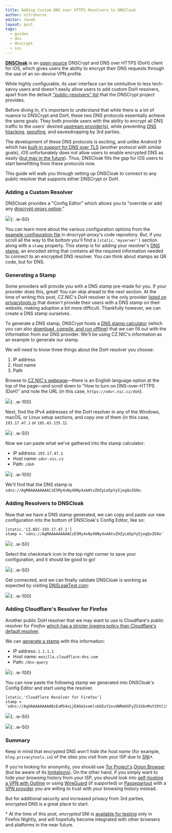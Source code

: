 ```yaml
---
title: Adding Custom DNS over HTTPS Resolvers to DNSCloak
author: nitrohorse
editor: Jonah
layout: post
tags:
  - guides
  - dns
  - dnscrypt
  - ios
---
```


**[DNSCloak](https://apps.apple.com/us/app/dnscloak-secure-dns-client/id1452162351)** is an [open-source](https://github.com/s-s/dnscloak) DNSCrypt and DNS over HTTPS (DoH) client for iOS, which gives users the ability to encrypt their DNS requests through the use of an on-device VPN profile.

While highly configurable, its user interface can be unintuitive to less tech-savvy users and doesn't easily allow users to add custom DoH resolvers, apart from the default ["public-resolvers" list](https://github.com/DNSCrypt/dnscrypt-resolvers/blob/master/v2/public-resolvers.md) that the DNSCrypt project provides.

Before diving in, it's important to understand that while there is a lot of nuance to DNSCrypt and DoH, these two DNS protocols essentially achieve the same goals: They both provide users with the ability to encrypt all DNS traffic to the users' desired [upstream provider(s)](https://www.privacytools.io/providers/dns/#icanndns), while preventing [DNS hijacking](https://en.wikipedia.org/wiki/DNS_hijacking), [spoofing](https://en.wikipedia.org/wiki/DNS_spoofing), and eavesdropping by 3rd parties.

The development of these DNS protocols is exciting, and unlike Android 9 which has [built-in support for DNS over TLS](https://support.google.com/android/answer/9089903) (another protocol with similar goals), iOS unfortunately does not allow users to enable encrypted DNS as easily ([but may in the future](https://dnsdisco.com/iOS-dns-proxy-post.html)). Thus, DNSCloak fills the gap for iOS users to start benefitting from these protocols now.

This guide will walk you through setting up DNSCloak to connect to any public resolver that supports either DNSCrypt or DoH.

### Adding a Custom Resolver

DNSCloak provides a "Config Editor" which allows you to "override or add any [dnscrypt-proxy option](https://github.com/jedisct1/dnscrypt-proxy/wiki/Configuration)."

![](/assets/img/2019-08-24-dnscloak/config-editor.jpeg){: .w-50}

You can learn more about the various configuration options from the [example configuration file](https://github.com/jedisct1/dnscrypt-proxy/blob/master/dnscrypt-proxy/example-dnscrypt-proxy.toml) in dnscrypt-proxy's code repository. But, if you scroll all the way to the bottom you'll find a `[static.'myserver']` section along with a `stamp` property. This stamp is for adding your resolver's [DNS stamp](https://dnscrypt.info/stamps-specifications), an encoded string that contains all the required information needed to connect to an encrypted DNS resolver. You can think about stamps as QR code, but for DNS.

### Generating a Stamp

Some providers will provide you with a DNS stamp pre-made for you. If your provider does this, great! You can skip ahead to the next section. At the time of writing this post, CZ.NIC's DoH resolver is the only provider [listed on privacytools.io](https://www.privacytools.io/providers/dns/#icanndns) that doesn't provide their users with a DNS stamp on their website, making adoption a bit more difficult. Thankfully however, we can create a DNS stamp ourselves.

To generate a DNS stamp, DNSCrypt hosts a [DNS stamp calculator](https://dnscrypt.info/stamps/) (which you can also [download, compile, and run offline](https://github.com/jedisct1/vue-dnsstamp)) that we can fill out with the information from our DNS provider. We'll be using CZ.NIC's information as an example to generate our stamp.

We will need to know three things about the DoH resolver you choose:
1. IP address
2. Host name
3. Path

Browse to [CZ.NIC's webpage](https://www.nic.cz/odvr/)—there is an English language option at the top of the page—and scroll down to "How to turn on DNS-over-HTTPS (DoH)" and note the URL (in this case, `https://odvr.nic.cz/doh`).

![](/assets/img/2019-08-24-dnscloak/cz-nic-doh.png){: .w-100}

Next, find the IPv4 addresses of the DoH resolver in any of the Windows, macOS, or Linux setup sections, and copy one of them (in this case, `193.17.47.1` or `185.43.135.1`).

![](/assets/img/2019-08-24-dnscloak/cz-nic-ips.png){: .w-50}

Now we can paste what we've gathered into the stamp calculator:
- IP address: `193.17.47.1`
- Host name: `odvr.nic.cz`
- Path: `/doh`

![](/assets/img/2019-08-24-dnscloak/cz-nic-stamp.png){: .w-100}

We'll find that the DNS stamp is `sdns://AgMAAAAAAAAACzE5My4xNy40Ny4xAAtvZHZyLm5pYy5jegQvZG9o`.

### Adding Resolvers to DNSCloak

Now that we have a DNS stamp generated, we can copy and paste our new configuration into the bottom of DNSCloak's Config Editor, like so:

```
[static.'CZ.NIC-193.17.47.1']
stamp = 'sdns://AgMAAAAAAAAACzE5My4xNy40Ny4xAAtvZHZyLm5pYy5jegQvZG9o'
```

![](/assets/img/2019-08-24-dnscloak/config-editor-cz-nic.jpeg){: .w-50}

Select the checkmark icon in the top right corner to save your configuration, and it should be good to go!

![](/assets/img/2019-08-24-dnscloak/dnscloak-cz-nic.jpeg){: .w-50}

Get connected, and we can finally validate DNSCloak is working as expected by visiting [DNSLeakTest.com](https://dnsleaktest.com/):

![](/assets/img/2019-08-24-dnscloak/dnsleaktest-cz-nic.jpeg){: .w-100}

### Adding Cloudflare's Resolver for Firefox

Another public DoH resolver that we may want to use is Cloudflare's public resolver for _Firefox_ [which has a stricter logging policy than Cloudflare's default resolver](https://forum.privacytools.io/t/logging-differences-between-cloudflares-default-dns-over-https-resolver-and-their-resolver-for-firefox/1451).

We can [generate a stamp](https://dnscrypt.info/stamps/) with this information:
- IP address: `1.1.1.1`
- Host name: `mozilla.cloudflare-dns.com`
- Path: `/dns-query`

![](/assets/img/2019-08-24-dnscloak/cloudflare-mozilla-stamp.png){: .w-100}

You can now paste the following stamp we generated into DNSCloak's Config Editor and start using the resolver.

```
[static.'Cloudflare Resolver for Firefox']
stamp = 'sdns://AgUAAAAAAAAABzEuMS4xLjEAGm1vemlsbGEuY2xvdWRmbGFyZS1kbnMuY29tCi9kbnMtcXVlcnk'
```

![](/assets/img/2019-08-24-dnscloak/config-editor-cf-moz.jpeg){: .w-50}

![](/assets/img/2019-08-24-dnscloak/dnscloak-cf-moz.jpeg){: .w-50}

### Summary

Keep in mind that encrypted DNS _won't hide the host name_ (for example, `blog.privacytools.io`) of the sites you visit from your ISP due to [SNI](https://en.wikipedia.org/wiki/Server_Name_Indication#Security_implications)*.

If you're looking for anonymity, you should use [Tor Project's](https://www.torproject.org) [Onion Browser](https://onionbrowser.com/) (but be aware of its [limitations](https://github.com/OnionBrowser/OnionBrowser/wiki/Traffic-that-leaks-outside-of-Tor-due-to-iOS-limitations)). On the other hand, if you simply want to hide your browsing history from your ISP, you should look into [self-hosting a VPN with Outline](https://blog.privacytools.io/posts/self-hosting-a-shadowsocks-vpn-with-outline/) or using [WireGuard](https://apps.apple.com/us/app/wireguard/id1441195209?ls=1) (if supported) or [Passepartout](https://passepartoutvpn.app/) with a [VPN provider](https://www.privacytools.io/providers/vpn/) you are willing to trust with your browsing history instead.

But for additional security and increased privacy from 3rd parties, encrypted DNS is a great place to start.

&#42; At the time of this post, _encrypted_ SNI is [available for testing](https://blog.mozilla.org/security/2018/10/18/encrypted-sni-comes-to-firefox-nightly/) only in Firefox Nightly, and will hopefully become integrated with other browsers and platforms in the near future.
